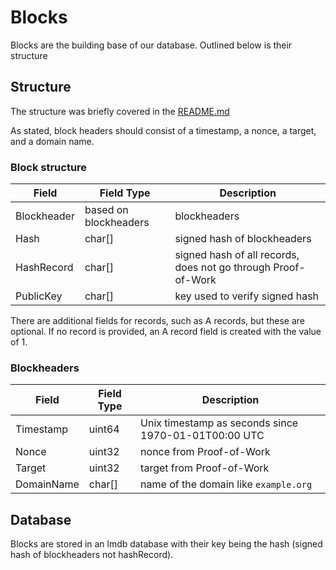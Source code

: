 # Blocks

Blocks are the building base of our database. Outlined below is their structure

## Structure

The structure was briefly covered in the [README.md](/README.md)

As stated, block headers should consist of a timestamp, a nonce, a target, and a domain name.

### Block structure

| Field | Field Type | Description |
| -------------- | --------------- | --------------- |
| Blockheader | based on blockheaders | blockheaders |
| Hash | char[] | signed hash of blockheaders |
| HashRecord | char[] | signed hash of all records, does not go through Proof-of-Work |
| PublicKey | char[] | key used to verify signed hash |

There are additional fields for records, such as A records, but these are optional. If no record is provided, an A record field is created with the value of 1.

### Blockheaders

| Field   | Field Type | Description    |
|--------------- | --------------- | --------------- |
| Timestamp   | uint64 | Unix timestamp as seconds since 1970-01-01T00:00 UTC   |
| Nonce   | uint32 | nonce from Proof-of-Work   |
| Target   | uint32 | target from Proof-of-Work   |
| DomainName | char[] | name of the domain like `example.org` |

## Database

Blocks are stored in an lmdb database with their key being the hash (signed hash of blockheaders not hashRecord).

